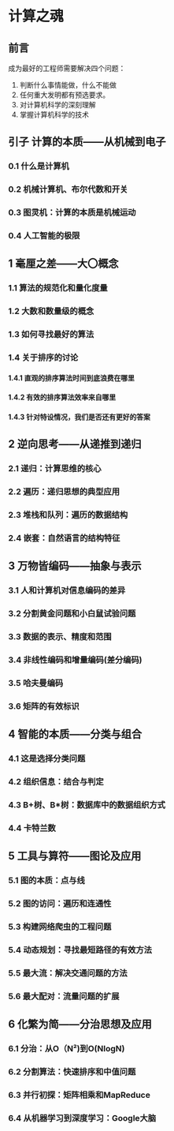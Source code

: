 # 计算之魂

## 前言

成为最好的工程师需要解决四个问题：

1. 判断什么事情能做，什么不能做
2. 任何重大发明都有预选要求。
3. 对计算机科学的深刻理解
4. 掌握计算机科学的技术

## 引子 计算的本质——从机械到电子

### 0.1 什么是计算机

### 0.2 机械计算机、布尔代数和开关

### 0.3 图灵机：计算的本质是机械运动

### 0.4 人工智能的极限

## 1 毫厘之差——大〇概念

### 1.1 算法的规范化和量化度量

### 1.2 大数和数量级的概念

### 1.3 如何寻找最好的算法

### 1.4 关于排序的讨论

#### 1.4.1 直观的排序算法时间到底浪费在哪里

#### 1.4.2 有效的排序算法效率来自哪里

#### 1.4.3 针对特设情况，我们是否还有更好的答案

## 2 逆向思考——从递推到递归

### 2.1 递归：计算思维的核心

### 2.2 遍历：递归思想的典型应用

### 2.3 堆栈和队列：遍历的数据结构

### 2.4 嵌套：自然语言的结构特征

## 3 万物皆编码——抽象与表示

### 3.1 人和计算机对信息编码的差异

### 3.2 分割黄金问题和小白鼠试验问题

### 3.3 数据的表示、精度和范围

### 3.4 非线性编码和增量编码(差分编码)

### 3.5 哈夫曼编码

### 3.6 矩阵的有效标识

## 4 智能的本质——分类与组合

### 4.1 这是选择分类问题

### 4.2 组织信息：结合与判定

### 4.3 B+树、B*树：数据库中的数据组织方式

### 4.4 卡特兰数

## 5 工具与算符——图论及应用

### 5.1 图的本质：点与线

### 5.2 图的访问：遍历和连通性

### 5.3 构建网络爬虫的工程问题

### 5.4 动态规划：寻找最短路径的有效方法

### 5.5 最大流：解决交通问题的方法

### 5.6 最大配对：流量问题的扩展

## 6 化繁为简——分治思想及应用

### 6.1 分治：从O（N²)到O(NlogN)

### 6.2 分割算法：快速排序和中值问题

### 6.3 并行初探：矩阵相乘和MapReduce

### 6.4 从机器学习到深度学习：Google大脑
